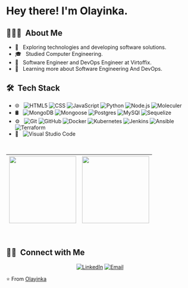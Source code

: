 # Hey there! I'm Olayinka.

## 👨🏻‍💻 &nbsp;About Me 

- 🤔 &nbsp; Exploring technologies and developing software solutions.
- 🎓 &nbsp; Studied Computer Engineering.
- 💼 &nbsp; Software Engineer and DevOps Engineer at Virtoffix.
- 🌱 &nbsp; Learning more about Software Engineering And DevOps.

## 🛠 &nbsp;Tech Stack

- 🌐 &nbsp;
  ![HTML5](https://img.shields.io/badge/-HTML5-333333?style=flat&logo=HTML5)
  ![CSS](https://img.shields.io/badge/-CSS-333333?style=flat&logo=CSS3&logoColor=1572B6)
  ![JavaScript](https://img.shields.io/badge/-JavaScript-333333?style=flat&logo=javascript)
  ![Python](https://img.shields.io/badge/-Python-333333?style=flat&logo=python)
  ![Node.js](https://img.shields.io/badge/-Node.js-333333?style=flat&logo=node.js)
  ![Moleculer](https://img.shields.io/badge/-Moleculer-333333?style=flat&logo=moleculer)
- 🛢 &nbsp;
  ![MongoDB](https://img.shields.io/badge/-MongoDB-333333?style=flat&logo=mongodb)
  ![Mongoose](https://img.shields.io/badge/-Mongoose-333333?style=flat&logo=mongodb)
  ![Postgres](https://img.shields.io/badge/-PostgreSQL-333333?style=flat&logo=postgresql)
  ![MySQl](https://img.shields.io/badge/-MySQL-333333?style=flat&logo=mysql)
  ![Sequelize](https://img.shields.io/badge/-Sequelize-333333?style=flat&logo=sequelize)
- ⚙️ &nbsp;
  ![Git](https://img.shields.io/badge/-Git-333333?style=flat&logo=git)
  ![GitHub](https://img.shields.io/badge/-GitHub-333333?style=flat&logo=github)
  ![Docker](https://img.shields.io/badge/-Docker-333333?logo=docker&style=flat)
  ![Kubernetes](https://img.shields.io/badge/-Kubernetes-333333?logo=kubernetes&style=flat)
  ![Jenkins](https://img.shields.io/badge/-Jenkins-333333?logo=jenkins&style=flat)
  ![Ansible](https://img.shields.io/badge/-Ansible-333333?logo=ansible&style=flat)
  ![Terraform](https://img.shields.io/badge/-Terraform-333333?logo=terraform&style=flat)
- 🔧 &nbsp;
  ![Visual Studio Code](https://img.shields.io/badge/-Visual%20Studio%20Code-333333?style=flat&logo=visual-studio-code&logoColor=007ACC)


<br/>

| <img height="180em" src="https://github-readme-stats.vercel.app/api?username=Horleryheancarh&theme=tokyonight&show_icons=true&layout=compact" /> | <img height="180em" src="https://github-readme-stats.vercel.app/api/top-langs/?username=Horleryheancarh&theme=tokyonight&layout=compact" /> |
|-----------------|-----------------|

<br/>

## 🤝🏻 &nbsp;Connect with Me 

<p align="center">
<a href="https://www.linkedin.com/in/horleryheancarh/"><img alt="LinkedIn" src="https://img.shields.io/badge/LinkedIn-Olayinka Oladipo-blue?style=flat-square&logo=linkedin"></a>
<a href="mailto:oladipoolayinka7@gmail.com"><img alt="Email" src="https://img.shields.io/badge/Email-oladipoolayinka7@gmail.com-blue?style=flat-square&logo=gmail"></a>
</p >

⭐️ From [Olayinka](https://github.com/Horleryheancarh)
